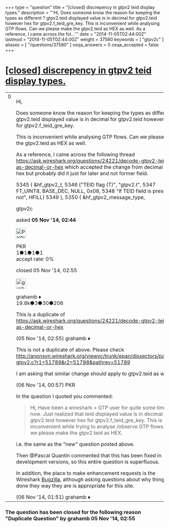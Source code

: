 +++
type = "question"
title = "[closed] discrepency in gtpv2 teid display types."
description = '''Hi, Does someone know the reason for keeping the types as different ? gtpv2.teid displayed value is in decimal for gtpv2.teid however hex for gtpv2.f_teid_gre_key. This is inconvenient while analysing GTP flows.  Can we please make the gtpv2.teid as HEX as well. As a reference, I came across the fol...'''
date = "2014-11-05T02:44:00Z"
lastmod = "2014-11-05T02:44:00Z"
weight = 37580
keywords = [ "gtpv2c" ]
aliases = [ "/questions/37580" ]
osqa_answers = 0
osqa_accepted = false
+++

<div class="headNormal">

# [\[closed\] discrepency in gtpv2 teid display types.](/questions/37580/discrepency-in-gtpv2-teid-display-types)

</div>

<div id="main-body">

<div id="askform">

<table id="question-table" style="width:100%;"><colgroup><col style="width: 50%" /><col style="width: 50%" /></colgroup><tbody><tr class="odd"><td style="width: 30px; vertical-align: top"><div class="vote-buttons"><div id="post-37580-score" class="post-score" title="current number of votes">0</div><div id="favorite-count" class="favorite-count"></div></div></td><td><div id="item-right"><div class="question-body"><p>Hi,</p><p>Does someone know the reason for keeping the types as different ? gtpv2.teid displayed value is in decimal for gtpv2.teid however hex for gtpv2.f_teid_gre_key.</p><p>This is inconvenient while analysing GTP flows. Can we please make the gtpv2.teid as HEX as well.</p><p>As a reference, I came across the following thread <a href="https://ask.wireshark.org/questions/24221/decode-gtpv2-teid-as-decimal-or-hex">https://ask.wireshark.org/questions/24221/decode-gtpv2-teid-as-decimal-or-hex</a> which accepted the change from decimal to hex but probably did it just for later and not former field.</p><p>5345 { &amp;hf_gtpv2_t, 5346 {"TEID flag (T)", "gtpv2.t", 5347 FT_UINT8, BASE_DEC, NULL, 0x08, 5348 "If TEID field is present or not", HFILL} 5349 }, 5350 { &amp;hf_gtpv2_message_type,</p></div><div id="question-tags" class="tags-container tags">gtpv2c</div><div id="question-controls" class="post-controls"></div><div class="post-update-info-container"><div class="post-update-info post-update-info-user"><p>asked <strong>05 Nov '14, 02:44</strong></p><img src="https://secure.gravatar.com/avatar/4612bb024cb13332f1aa189da329339b?s=32&amp;d=identicon&amp;r=g" class="gravatar" width="32" height="32" alt="PKR&#39;s gravatar image" /><p>PKR<br />
<span class="score" title="1 reputation points">1</span><span title="1 badges"><span class="badge1">●</span><span class="badgecount">1</span></span><span title="1 badges"><span class="silver">●</span><span class="badgecount">1</span></span><span title="1 badges"><span class="bronze">●</span><span class="badgecount">1</span></span><br />
<span class="accept_rate" title="Rate of the user&#39;s accepted answers">accept rate:</span> <span title="PKR has no accepted answers">0%</span></p></div><div class="post-update-info post-update-info-edited"><p>closed 05 Nov '14, 02:55</p><img src="https://secure.gravatar.com/avatar/d2a7e24ca66604c749c7c88c1da8ff78?s=32&amp;d=identicon&amp;r=g" class="gravatar" width="32" height="32" alt="grahamb&#39;s gravatar image" /><p>grahamb ♦<br />
<span class="score" title="19834 reputation points"><span>19.8k</span></span><span title="3 badges"><span class="badge1">●</span><span class="badgecount">3</span></span><span title="30 badges"><span class="silver">●</span><span class="badgecount">30</span></span><span title="206 badges"><span class="bronze">●</span><span class="badgecount">206</span></span></p></div></div><div id="comments-container-37580" class="comments-container"><span id="37581"></span><div id="comment-37581" class="comment"><div id="post-37581-score" class="comment-score"></div><div class="comment-text"><p>This is a duplicate of <a href="https://ask.wireshark.org/questions/24221/decode-gtpv2-teid-as-decimal-or-hex">https://ask.wireshark.org/questions/24221/decode-gtpv2-teid-as-decimal-or-hex</a></p></div><div id="comment-37581-info" class="comment-info"><span class="comment-age">(05 Nov '14, 02:55)</span> grahamb ♦</div></div><span id="37605"></span><div id="comment-37605" class="comment"><div id="post-37605-score" class="comment-score"></div><div class="comment-text"><p>This is not a duplicate of above. Please check <a href="http://anonsvn.wireshark.org/viewvc/trunk/epan/dissectors/packet-gtpv2.c?r1=51789&amp;r2=51788&amp;pathrev=51789">http://anonsvn.wireshark.org/viewvc/trunk/epan/dissectors/packet-gtpv2.c?r1=51789&amp;r2=51788&amp;pathrev=51789</a></p><p>I am asking that similar change should apply to gtpv2.teid as well.</p></div><div id="comment-37605-info" class="comment-info"><span class="comment-age">(06 Nov '14, 00:57)</span> PKR</div></div><span id="37606"></span><div id="comment-37606" class="comment"><div id="post-37606-score" class="comment-score"></div><div class="comment-text"><p>In the question I quoted you commented:</p><blockquote>Hi, Have been a wireshark + GTP user for quite some time now. Just realized that teid displayed value is in decimal for gtpv2.teid however hex for gtpv2.f_teid_gre_key. This is again inconvenient while trying to analyse /observe GTP flows. Can we please make the gtpv2.teid as HEX.</blockquote><p>i.e. the same as the "new" question posted above.</p><p>Then @Pascal Quantin commented that this has been fixed in development versions, so this entire question is superfluous.</p><p>In addition, the place to make enhancement requests is the Wireshark <a href="https://bugs.wireshark.org">Bugzilla</a>, although asking questions about why things are done they way they are is appropriate for this site.</p></div><div id="comment-37606-info" class="comment-info"><span class="comment-age">(06 Nov '14, 01:51)</span> grahamb ♦</div></div></div><div id="comment-tools-37580" class="comment-tools"></div><div class="clear"></div><div id="comment-37580-form-container" class="comment-form-container"></div><div class="clear"></div></div></td></tr></tbody></table>

<div class="question-status" style="margin-bottom:15px">

### The question has been closed for the following reason "Duplicate Question" by grahamb 05 Nov '14, 02:55

</div>

</div>

</div>

